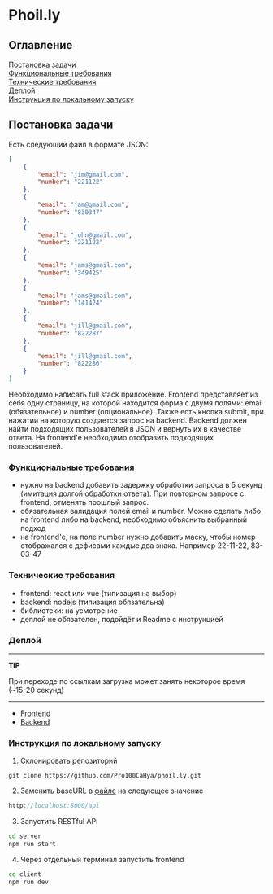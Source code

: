 # Phoil.ly

## Оглавление

[Постановка задачи](#постановка-задачи)<br>
[Функциональные требования](#функциональные-требования)<br>
[Технические требования](#технические-требования)<br>
[Деплой](#деплой)<br>
[Инструкция по локальному запуску](#инструкция-по-локальному-запуску)

## Постановка задачи

Есть следующий файл в формате JSON:

```json
[
    {
        "email": "jim@gmail.com",
        "number": "221122"
    },
    {
        "email": "jam@gmail.com",
        "number": "830347"
    },
    {
        "email": "john@gmail.com",
        "number": "221122"
    },
    {
        "email": "jams@gmail.com",
        "number": "349425"
    },
    {
        "email": "jams@gmail.com",
        "number": "141424"
    },
    {
        "email": "jill@gmail.com",
        "number": "822287"
    },
    {
        "email": "jill@gmail.com",
        "number": "822286"
    }
]
```

Необходимо написать full stack приложение. Frontend представляет из себя одну страницу, на которой находится форма с двумя полями: email (обязательное) и number (опциональное). Также есть кнопка submit, при нажатии на которую создается запрос на backend. Backend должен найти подходящих пользователей в JSON и вернуть их в качестве ответа. На frontend'е необходимо отобразить подходящих пользователей.

### Функциональные требования

- нужно на backend добавить задержку обработки запроса в 5 секунд (имитация долгой обработки ответа). При повторном запросе с frontend, отменять прошлый запрос.
- обязательная валидация полей email и number. Можно сделать либо на frontend либо на backend, необходимо объяснить выбранный подход
- на frontend'е, на поле number нужно добавить маску, чтобы номер отображался с дефисами каждые два знака. Например 22-11-22, 83-03-47

### Технические требования

- frontend: react или vue (типизация на выбор)
- backend: nodejs (типизация обязательна)
- библиотеки: на усмотрение
- деплой не обязателен, подойдёт и Readme с инструкцией

### Деплой

---
**TIP**

При переходе по ссылкам загрузка может занять некоторое время (~15-20 секунд)

---

- [Frontend](https://phoil-ly-frontend-react-app.onrender.com)
- [Backend](https://phoil-ly-restful-api.onrender.com)

### Инструкция по локальному запуску

1. Склонировать репозиторий

```git
git clone https://github.com/Pro100CaHya/phoil.ly.git
```

2. Заменить baseURL в [файле](https://github.com/Pro100CaHya/phoil.ly/blob/main/client/src/shared/api/base.ts#L8) на следующее значение

```javascript
http://localhost:8000/api
```

3. Запустить RESTful API

```cmd
cd server
npm run start
```

4. Через отдельный терминал запустить frontend

```cmd
cd client
npm run dev
```